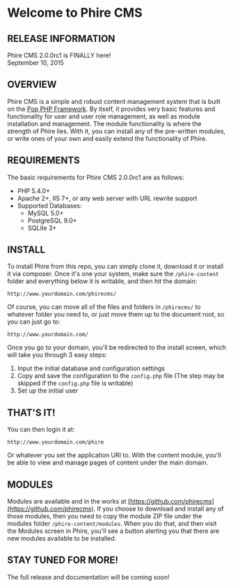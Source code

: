 Welcome to Phire CMS
====================

RELEASE INFORMATION
-------------------
Phire CMS 2.0.0rc1 is FINALLY here!  
September 10, 2015

OVERVIEW
--------
Phire CMS is a simple and robust content management system that is built
on the [Pop PHP Framework](http://www.popphp.org/). By itself, it provides
very basic features and functionality for user and user role management,
as well as module installation and management. The module functionality is
where the strength of Phire lies. With it, you can install any of the
pre-written modules, or write ones of your own and easily extend the
functionality of Phire.

REQUIREMENTS
------------
The basic requirements for Phire CMS 2.0.0rc1 are as follows:

* PHP 5.4.0+
* Apache 2+, IIS 7+, or any web server with URL rewrite support
* Supported Databases:
    - MySQL 5.0+
    - PostgreSQL 9.0+
    - SQLite 3+

INSTALL
-------
To install Phire from this repo, you can simply clone it, download it
or install it via composer. Once it's one your system, make sure the
`/phire-content` folder and everything below it is writable, and then
hit the domain:

```
http://www.yourdomain.com/phirecms/
```

Of course, you can move all of the files and folders in `/phirecms/` to
whatever folder you need to, or just move them up to the document root, so you
can just go to:

```
http://www.yourdomain.com/
```

Once you go to your domain, you'll be redirected to the install screen,
which will take you through 3 easy steps:

1. Input the initial database and configuration settings
2. Copy and save the configuration to the `config.php` file (The step may be skipped if the `config.php` file is writable)
3. Set up the initial user

THAT'S IT!
----------
You can then login it at:

```
http://www.yourdomain.com/phire
```

Or whatever you set the application URI to. With the content module, you'll
be able to view and manage pages of content under the main domain.

MODULES
-------
Modules are available and in the works at [https://github.com/phirecms](https://github.com/phirecms).
If you choose to download and install any of those modules, then you need to copy
the module ZIP file under the modules folder `/phire-content/modules`. When you do
that, and then visit the Modules screen in Phire, you'll see a button alerting you
that there are new modules available to be installed.

STAY TUNED FOR MORE!
--------------------
The full release and documentation will be coming soon!
